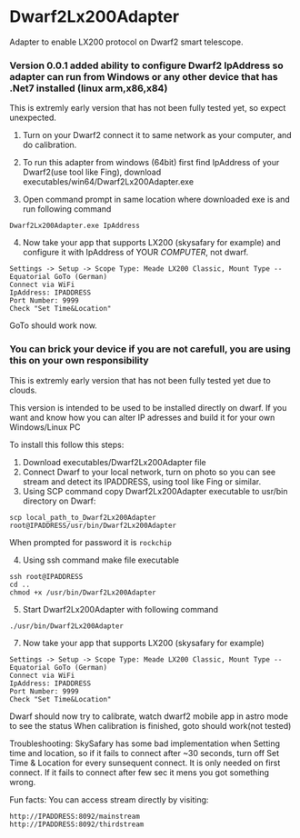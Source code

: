 # Dwarf2Lx200Adapter
Adapter to enable LX200 protocol on Dwarf2 smart telescope. 

### Version 0.0.1 added ability to configure Dwarf2 IpAddress so adapter can run from Windows or any other device that has .Net7 installed (linux arm,x86,x84) 
This is extremly early version that has not been fully tested yet, so expect unexpected. 

1. Turn on your Dwarf2 connect it to same network as your computer, and do calibration.

2. To run this adapter from windows (64bit) first find IpAddress of your Dwarf2(use tool like Fing), download executables/win64/Dwarf2Lx200Adapter.exe

3. Open command prompt in same location where downloaded exe is and run following command 
```
Dwarf2Lx200Adapter.exe IpAddress
```
4. Now take your app that supports LX200 (skysafary for example) and configure it with IpAddress of YOUR *COMPUTER*, not dwarf.
  
  ```
  Settings -> Setup -> Scope Type: Meade LX200 Classic, Mount Type -- Equatorial GoTo (German)   
  Connect via WiFi  
  IpAddress: IPADDRESS 
  Port Number: 9999  
  Check "Set Time&Location" 
  ```
  
  GoTo should work now. 
### You can brick your device if you are not carefull, you are using this on your own responsibility 
This is extremly early version that has not been fully tested yet due to clouds. 

This version is intended to be used to be installed directly on dwarf. If you want and know how you can alter IP adresses and build it for your own Windows/Linux PC 


To install this follow this steps: 

1. Download  executables/Dwarf2Lx200Adapter file
2. Connect Dwarf to your local network, turn on photo so you can see stream and detect its IPADDRESS, using tool like Fing or similar. 
3. Using SCP command copy Dwarf2Lx200Adapter executable to usr/bin directory on Dwarf:

```
scp local_path_to_Dwarf2Lx200Adapter root@IPADDRESS/usr/bin/Dwarf2Lx200Adapter
``` 
When prompted for password it is ```rockchip```

4. Using ssh command make file executable 
```
ssh root@IPADDRESS
cd ..
chmod +x /usr/bin/Dwarf2Lx200Adapter
```
5. Start Dwarf2Lx200Adapter with following command

```
./usr/bin/Dwarf2Lx200Adapter
```

7. Now take your app that supports LX200 (skysafary for example)
  
  ```
  Settings -> Setup -> Scope Type: Meade LX200 Classic, Mount Type -- Equatorial GoTo (German)   
  Connect via WiFi  
  IpAddress: IPADDRESS   
  Port Number: 9999  
  Check "Set Time&Location" 
  ```
  
Dwarf should now try to calibrate, watch dwarf2 mobile app  in astro mode to see the status
When calibration is finished, goto should work(not tested) 


Troubleshooting: 
SkySafary has some bad implementation when Setting time and location, so if it fails to connect after ~30 seconds, turn off Set Time & Location for every sunsequent connect. It is only needed on first connect. 
If it fails to connect after few sec it mens you got something wrong. 

Fun facts: 
You can access stream directly by visiting:
```
http://IPADDRESS:8092/mainstream
http://IPADDRESS:8092/thirdstream
```


